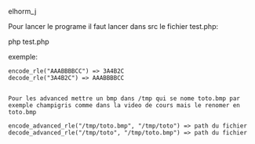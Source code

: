 elhorm_j

Pour lancer le programe il faut lancer dans src le fichier test.php:

php test.php

exemple:

    encode_rle("AAABBBBCC") => 3A4B2C
    decode_rle("3A4B2C") => AAABBBBCC


    Pour les advanced mettre un bmp dans /tmp qui se nome toto.bmp par exemple champigris comme dans la video de cours mais le renomer en toto.bmp
    
    encode_advanced_rle("/tmp/toto.bmp", "/tmp/toto") => path du fichier
    decode_advanced_rle("/tmp/toto", "/tmp/toto.bmp") => path du fichier



